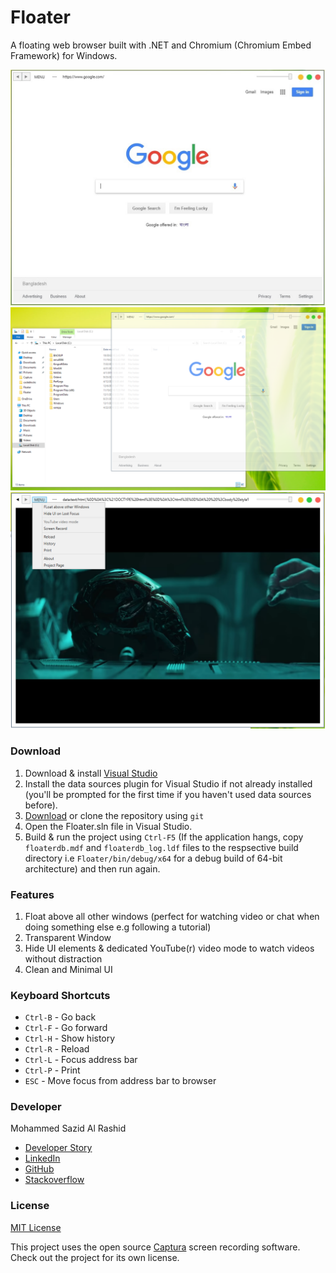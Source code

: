 # Floater
A floating web browser built with .NET and Chromium (Chromium Embed Framework) for Windows.

![Screenshot1](screenshots/1.jpg)
![Screenshot2](screenshots/2.png)
![Screenshot3](screenshots/3.png)

### Download
1. Download & install [Visual Studio](https://visualstudio.microsoft.com/)
2. Install the data sources plugin for Visual Studio if not already installed (you'll be prompted for the first time if you haven't used data sources before).
3. [Download](https://github.com/sazid/Floater/archive/master.zip) or clone the repository using `git`
4. Open the Floater.sln file in Visual Studio.
5. Build & run the project using `Ctrl-F5` (If the application hangs, copy `floaterdb.mdf` and `floaterdb_log.ldf` files to the respsective build directory i.e `Floater/bin/debug/x64` for a debug build of 64-bit architecture) and then run again.

### Features
1. Float above all other windows (perfect for watching video or chat when doing something else e.g following a tutorial)
2. Transparent Window
3. Hide UI elements & dedicated YouTube(r) video mode to watch videos without distraction
4. Clean and Minimal UI

### Keyboard Shortcuts
* `Ctrl-B` - Go back
* `Ctrl-F` - Go forward
* `Ctrl-H` - Show history
* `Ctrl-R` - Reload
* `Ctrl-L` - Focus address bar
* `Ctrl-P` - Print
* `ESC` - Move focus from address bar to browser

### Developer
Mohammed Sazid Al Rashid
* [Developer Story](https://stackoverflow.com/story/sazid4199)
* [LinkedIn](https://linkedin.com/in/sazidz)
* [GitHub](https://github.com/sazid)
* [Stackoverflow](https://stackoverflow.com/users/1941132/sazid)

### License
[MIT License](LICENSE)

This project uses the open source [Captura](https://github.com/MathewSachin/Captura) screen recording software. Check out the project for its own license.
